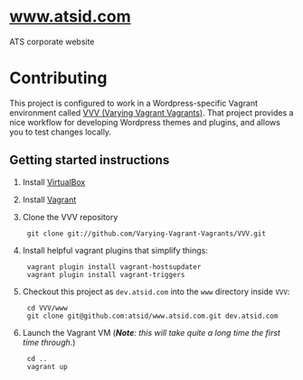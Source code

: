 # www.atsid.com
ATS corporate website

# Contributing
This project is configured to work in a Wordpress-specific Vagrant environment called [VVV (Varying Vagrant Vagrants)](git@github.com:atsid/www.atsid.com.git). That project provides a nice workflow for developing Wordpress themes and plugins, and allows you to test changes locally.

## Getting started instructions

1. Install [VirtualBox](https://www.virtualbox.org/wiki/Downloads)
2. Install [Vagrant](http://www.vagrantup.com/downloads.html)
3. Clone the VVV repository

        git clone git://github.com/Varying-Vagrant-Vagrants/VVV.git

4. Install helpful vagrant plugins that simplify things:

        vagrant plugin install vagrant-hostsupdater
        vagrant plugin install vagrant-triggers

5. Checkout this project as `dev.atsid.com` into the `www` directory inside `VVV`:

        cd VVV/www
        git clone git@github.com:atsid/www.atsid.com.git dev.atsid.com

6. Launch the Vagrant VM (_**Note**: this will take quite a long time the first time through._)

        cd ..
        vagrant up
